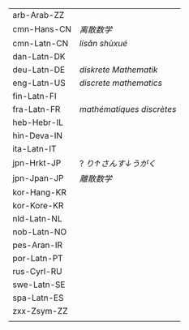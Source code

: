 | | |
|-|-|
| arb-Arab-ZZ |  |
| cmn-Hans-CN | _离散数学_ |
| cmn-Latn-CN | _lísǎn shùxué_ |
| dan-Latn-DK |  |
| deu-Latn-DE | _diskrete Mathematik_ |
| eng-Latn-US | _discrete mathematics_ |
| fin-Latn-FI |  |
| fra-Latn-FR | _mathématiques discrètes_ |
| heb-Hebr-IL |  |
| hin-Deva-IN |  |
| ita-Latn-IT |  |
| jpn-Hrkt-JP | ? _り↑さんす↓うがく_ |
| jpn-Jpan-JP | _離散数学_ |
| kor-Hang-KR |  |
| kor-Kore-KR |  |
| nld-Latn-NL |  |
| nob-Latn-NO |  |
| pes-Aran-IR |  |
| por-Latn-PT |  |
| rus-Cyrl-RU |  |
| swe-Latn-SE |  |
| spa-Latn-ES |  |
| zxx-Zsym-ZZ |  |
|  |  |
